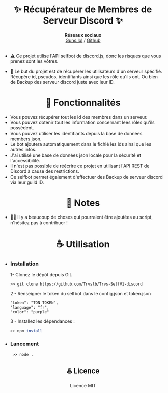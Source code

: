 <center>
<h1>✨ Récupérateur de Membres de Serveur Discord ✨</h1>
</center>
<p align='center'>
<b>Réseaux sociaux</b><br>  
<a href="https://guns.lol/trvs.lb" target="_blank">Guns.lol</a> /
<a href="https://github.com/Trvslb" target="_blank">Github</a><br><br>
</p>


- ⚠️ Ce projet utilise l'API selfbot de discord.js, donc les risques que vous prenez sont les vôtres.

- 🎌 Le but du projet est de récupérer les utilisateurs d'un serveur spécifié. Récupère id, pseudos, identifiants ainsi que les rôle qu'ils ont. Ou bien de Backup des serveur discord juste avec leur ID.


<center> 
<h1>👾 Fonctionnalités </h1>
</center>

  - Vous pouvez récupérer tout les id des membres dans un serveur.
  - Vous pouvez obtenir tout les information concernant lees rôles qu'ils possédent.
  - Vous pouvez utiliser les identifiants depuis la base de données members.json.
  - Le bot ajoutera automatiquement dans le fichié les ids ainsi que les autres infos.
  - J'ai utilisé une base de données json locale pour la sécurité et l'accessibilité.
  - Il n'est pas possible de réécrire ce projet en utilisant l'API REST de Discord à cause des restrictions.
  - Ce selfbot permet également d'effectuer des Backup de serveur discord via leur guild ID.

<center> 
<h1>💌 Notes</h1>
</center>

  - 👍🏻 Il y a beaucoup de choses qui pourraient être ajoutées au script, n'hésitez pas à contribuer ! 

<center> 
<h1>☕ Utilisation</h1>
</center>

  - ### Installation
   
     1- Clonez le dépôt depuis Git.
     ```
     >> git clone https://github.com/Trvslb/Trvs-SelfV1-discord
     ```
    
     2 - Renseigner le token du selfbot dans le config.json et token.json

     ```
    "token": "TON TOKEN",
    "language": "fr",
    "color": "purple"
     ```
    
      3 - Installez les dépendances :
  
     ```sh
     >> npm install
     ```

  - ### Lancement
    
     ```
      >> node .
     ```
<center>

<h2>♨️ Licence </h2>
<p>Licence MIT </p>
</center>
